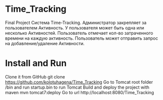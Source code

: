 # Time_Tracking
Final Project 
Система Time-Tracking. Администратор закрепляет за пользователем Активность. У пользователя может быть одна или несколько Активностей. Пользователь отмечает кол-во затраченного времени на каждую активность. Пользователь может отправить запрос на добавление/удаление Активности.
# Install and Run
Clone it from GitHub git clone https://github.com/kolotuhagena/Time_Tracking
Go to Tomcat root folder /bin and run startup.bin to run Tomcat
Build and deploy the project with maven mvn tomcat7:deploy
Go to url http://localhost:8080/Time_Tracking